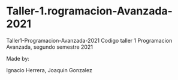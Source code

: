 # Taller-1.rogramacion-Avanzada-2021
Taller1-Programacion-Avanzada-2021
Codigo taller 1 Programacion Avanzada, segundo semestre 2021

Made by:

Ignacio Herrera, Joaquin Gonzalez
